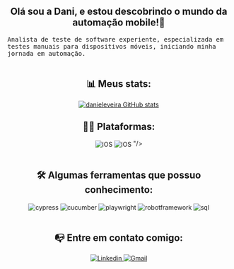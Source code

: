### <h2 align="center" dir="auto"> Olá sou a Dani, e estou descobrindo o mundo da automação mobile!👋</h2>
<p align="letf" dir="auto">
  <samp>Analista de teste de software experiente, especializada em testes manuais para dispositivos móveis, iniciando minha jornada em automação.</samp><br><br>

<div align="Center">
  <h2>📊 Meus stats:</h2>
  <a href="https://github.com/danielevieira/github-readme-stats">
    <img src="https://github-readme-stats.vercel.app/api?username=danielevieira&hide=contribs&theme=radical&show_icons=true" alt="danieleveira GitHub stats">
  </a>


#### <h2 align="center" dir="auto">👩‍💻 Plataformas: </h2>
<div align="center"><div style="display: inline_block">
<img align="center" alt="iOS" src="<link rel="stylesheet" href="https://cdn.jsdelivr.net/gh/devicons/devicon@v2.15.1/devicon.min.css)"/>
<img align="center" alt="iOS" src="<link rel="stylesheet" href="https://cdn.jsdelivr.net/gh/devicons/devicon@v2.15.1/devicon.min.css">
          "/>  
</div></div><br>

          
          

#### <h2 align="center" dir="auto">🛠️ Algumas ferramentas que possuo conhecimento: </h2>
<div align="center"><div style="display: inline_block">
<img align="center" alt="cypress" src="https://img.shields.io/badge/Cypress-17202C?style=for-the-badge&logo=cypress&logoColor=white"/>
<img align="center" alt="cucumber" src="https://img.shields.io/badge/Cucumber-43B02A?style=for-the-badge&logo=cucumber&logoColor=white"/>
<img align="center" alt="playwright" src="https://img.shields.io/badge/Playwright-45ba4b?style=for-the-badge&logo=Playwright&logoColor=white"/>
<img align="center" alt="robotframework" src="https://img.shields.io/badge/Robot%20Framework-000000?style=for-the-badge&logo=robot-framework&logoColor=white"/>
<img align="center" alt="sql" src="https://img.shields.io/badge/Microsoft_SQL_Server-CC2927?style=for-the-badge&logo=microsoft-sql-server&logoColor=white"/>
</div></div><br>



#### <h2 align="center" dir="auto">📭 Entre em contato comigo: </h2>
<div align="center">
  <a href="https://www.linkedin.com/in/giulianni/">
    <img src="https://img.shields.io/badge/LinkedIn-0077B5?style=for-the-badge&logo=linkedin&logoColor=white" alt="Linkedin">
  </a>
  <a href="mailto:giulianni.oliveira@outlook.com?subject=Ola%20Giulianni,%20Venho%20do%20Github">
    <img src="https://img.shields.io/badge/Gmail-D14836?style=for-the-badge&logo=gmail&logoColor=white" alt="Gmail">
  </a>
</div>
